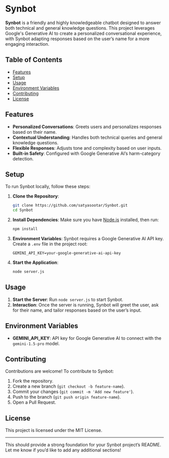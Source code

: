# Synbot

**Synbot** is a friendly and highly knowledgeable chatbot designed to answer both technical and general knowledge questions. This project leverages Google's Generative AI to create a personalized conversational experience, with Synbot adapting responses based on the user’s name for a more engaging interaction.

## Table of Contents

- [Features](#features)
- [Setup](#setup)
- [Usage](#usage)
- [Environment Variables](#environment-variables)
- [Contributing](#contributing)
- [License](#license)

## Features

- **Personalized Conversations**: Greets users and personalizes responses based on their name.
- **Contextual Understanding**: Handles both technical queries and general knowledge questions.
- **Flexible Responses**: Adjusts tone and complexity based on user inputs.
- **Built-in Safety**: Configured with Google Generative AI’s harm-category detection.

## Setup

To run Synbot locally, follow these steps:

1. **Clone the Repository**:
   ```bash
   git clone https://github.com/satyasootar/Synbot.git
   cd Synbot
   ```

2. **Install Dependencies**:
   Make sure you have [Node.js](https://nodejs.org/) installed, then run:
   ```bash
   npm install
   ```

3. **Environment Variables**:
   Synbot requires a Google Generative AI API key. Create a `.env` file in the project root:
   ```plaintext
   GEMINI_API_KEY=your-google-generative-ai-api-key
   ```

4. **Start the Application**:
   ```bash
   node server.js
   ```

## Usage

1. **Start the Server**:
   Run `node server.js` to start Synbot.
2. **Interaction**:
   Once the server is running, Synbot will greet the user, ask for their name, and tailor responses based on the user’s input.

## Environment Variables

- **GEMINI_API_KEY**: API key for Google Generative AI to connect with the `gemini-1.5-pro` model.


## Contributing

Contributions are welcome! To contribute to Synbot:

1. Fork the repository.
2. Create a new branch (`git checkout -b feature-name`).
3. Commit your changes (`git commit -m 'Add new feature'`).
4. Push to the branch (`git push origin feature-name`).
5. Open a Pull Request.

## License

This project is licensed under the MIT License.

---

This should provide a strong foundation for your Synbot project’s README. Let me know if you’d like to add any additional sections!
